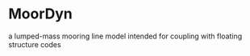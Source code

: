 MoorDyn
=======

a lumped-mass mooring line model intended for coupling with floating structure codes
